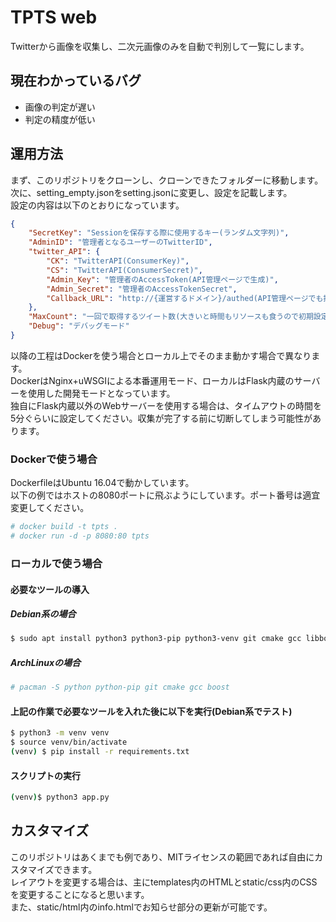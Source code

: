 # TPTS web  
Twitterから画像を収集し、二次元画像のみを自動で判別して一覧にします。    

## 現在わかっているバグ
 
- 画像の判定が遅い
- 判定の精度が低い

## 運用方法

まず、このリポジトリをクローンし、クローンできたフォルダーに移動します。  
次に、setting_empty.jsonをsetting.jsonに変更し、設定を記載します。    
設定の内容は以下のとおりになっています。   
```json
{
    "SecretKey": "Sessionを保存する際に使用するキー(ランダム文字列)",
    "AdminID": "管理者となるユーザーのTwitterID",
    "twitter_API": {
        "CK": "TwitterAPI(ConsumerKey)",
        "CS": "TwitterAPI(ConsumerSecret)",
        "Admin_Key": "管理者のAccessToken(API管理ページで生成)",
        "Admin_Secret": "管理者のAccessTokenSecret",
        "Callback_URL": "http://{運営するドメイン}/authed(API管理ページでも指定)"
    },
    "MaxCount": "一回で取得するツイート数(大きいと時間もリソースも食うので初期設定をおすすめします,100ずつ指定)",
    "Debug": "デバッグモード"
}
```
以降の工程はDockerを使う場合とローカル上でそのまま動かす場合で異なります。  
DockerはNginx+uWSGIによる本番運用モード、ローカルはFlask内蔵のサーバーを使用した開発モードとなっています。    
独自にFlask内蔵以外のWebサーバーを使用する場合は、タイムアウトの時間を5分ぐらいに設定してください。収集が完了する前に切断してしまう可能性があります。

### Dockerで使う場合
DockerfileはUbuntu 16.04で動かしています。  
以下の例ではホストの8080ポートに飛ぶようにしています。ポート番号は適宜変更してください。  

```bash
# docker build -t tpts .
# docker run -d -p 8080:80 tpts
```

### ローカルで使う場合

#### 必要なツールの導入
##### Debian系の場合
```bash
$ sudo apt install python3 python3-pip python3-venv git cmake gcc libboost-python-dev
```

##### ArchLinuxの場合

```bash
# pacman -S python python-pip git cmake gcc boost
```

#### 上記の作業で必要なツールを入れた後に以下を実行(Debian系でテスト)
```bash
$ python3 -m venv venv
$ source venv/bin/activate
(venv) $ pip install -r requirements.txt
```

#### スクリプトの実行
```bash
(venv)$ python3 app.py
```

## カスタマイズ
このリポジトリはあくまでも例であり、MITライセンスの範囲であれば自由にカスタマイズできます。  
レイアウトを変更する場合は、主にtemplates内のHTMLとstatic/css内のCSSを変更することになると思います。  
また、static/html内のinfo.htmlでお知らせ部分の更新が可能です。
